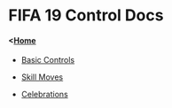 # FIFA 19 Control Docs

#### <[Home](../)

- [Basic Controls](/sim/fifa19/basic_controls)

- [Skill Moves](/sim/fifa19/skill_moves)

- [Celebrations](/sim/fifa19/celebrations)
